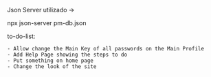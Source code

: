 Json Server utilizado -> 

npx json-server pm-db.json


to-do-list:

    - Allow change the Main Key of all passwords on the Main Profile
    - Add Help Page showing the steps to do
    - Put something on home page
    - Change the look of the site